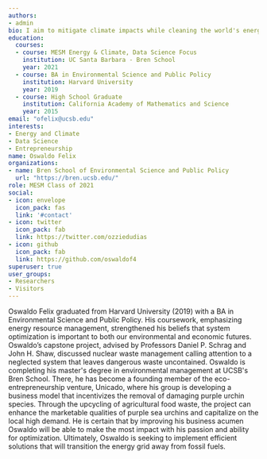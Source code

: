```yaml
---
authors:
- admin
bio: I aim to mitigate climate impacts while cleaning the world's energy portfolio
education:
  courses:
  - course: MESM Energy & Climate, Data Science Focus
    institution: UC Santa Barbara - Bren School
    year: 2021
  - course: BA in Environmental Science and Public Policy
    institution: Harvard University
    year: 2019
  - course: High School Graduate
    institution: California Academy of Mathematics and Science
    year: 2015
email: "ofelix@ucsb.edu"
interests:
- Energy and Climate
- Data Science
- Entrepreneurship
name: Oswaldo Felix
organizations:
- name: Bren School of Environmental Science and Public Policy
  url: "https://bren.ucsb.edu/"
role: MESM Class of 2021
social:
- icon: envelope
  icon_pack: fas
  link: '#contact'
- icon: twitter
  icon_pack: fab
  link: https://twitter.com/ozziedudias
- icon: github
  icon_pack: fab
  link: https://github.com/oswaldof4
superuser: true
user_groups:
- Researchers
- Visitors
---
```


Oswaldo Felix graduated from Harvard University (2019) with a BA in Environmental Science and Public Policy. His coursework, emphasizing energy resource management, strengthened his beliefs that system optimization is important to both our environmental and economic futures. Oswaldo’s capstone project, advised by Professors Daniel P. Schrag and John H. Shaw, discussed nuclear waste management calling attention to a neglected system that leaves dangerous waste uncontained. Oswaldo is completing his master's degree in environmental management at UCSB's Bren School. There, he has become a founding member of the eco-entrepreneurship venture, Unicado, where his group is developing a business model that incentivizes the removal of damaging purple urchin species. Through the upcycling of agricultural food waste, the project can enhance the marketable qualities of purple sea urchins and capitalize on the local high demand. He is certain that by improving his business acumen Oswaldo will be able to make the most impact with his passion and ability for optimization. Ultimately, Oswaldo is seeking to implement efficient solutions that will transition the energy grid away from fossil fuels. 